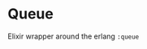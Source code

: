 # Queue

Elixir wrapper around the erlang `:queue` 


<!-- 
## Installation

If [available in Hex](https://hex.pm/docs/publish), the package can be installed
by adding `queue` to your list of dependencies in `mix.exs`:

```elixir
def deps do
  [
    {:queue, "~> 0.1.0"}
  ]
end
```

Documentation can be generated with [ExDoc](https://github.com/elixir-lang/ex_doc)
and published on [HexDocs](https://hexdocs.pm). Once published, the docs can
be found at [https://hexdocs.pm/queue](https://hexdocs.pm/queue).
 -->
